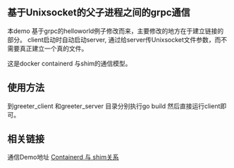 ## 基于Unixsocket的父子进程之间的grpc通信
本demo 基于grpc的helloworld例子修改而来，主要修改的地方在于建立链接的部分。
client启动时自动启动server, 通过给server传Unixsocket文件参数，而不需要真正建立一个真的文件。

这是docker containerd 与shim的通信模型。

## 使用方法
到greeter_client 和greeter_server 目录分别执行go build
然后直接运行client即可。

## 相关链接
通信Demo地址
[Containerd 与 shim关系](http://lameleg.com/tech/docker-architech.html)
